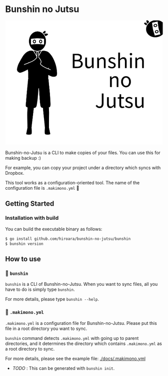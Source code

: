 # Bunshin no Jutsu

![Bunshin no Jutsu](./images/ninja.svg)

Bunshin-no-Jutsu is a CLI to make copies of your files.
You can use this for making backup :)

For example, you can copy your project under a directory which syncs with Dropbox.

This tool works as a configuration-oriented tool.
The name of the configuration file is `.makimono.yml` :scroll:

## Getting Started

### Installation with build

You can build the executable binary as follows:

```
$ go install github.com/hiroara/bunshin-no-jutsu/bunshin
$ bunshin version
```

## How to use

### :dancers: `bunshin`

`bunshin` is a CLI of Bunshin-no-Jutsu.
When you want to sync files, all you have to do is simply type `bunshin`.

For more details, please type `bunshin --help`.

### :scroll: `.makimono.yml`

`.makimono.yml` is a configuration file for Bunshin-no-Jutsu.
Please put this file in a root directory you want to sync.

`bunshin` command detects `.makimono.yml` with going up to parent directories, and it determines the directory which contains `.makimono.yml` as a root directory to sync.

For more details, please see the example file: [./docs/.makimono.yml](./docs/.makimono.yml)

- _TODO_ : This can be generated with `bunshin init`.
